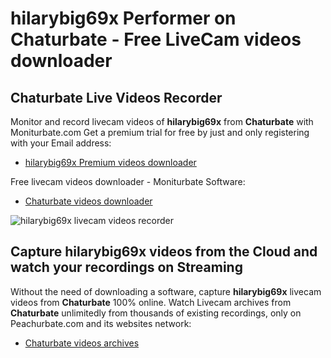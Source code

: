 # hilarybig69x Performer on Chaturbate - Free LiveCam videos downloader

## Chaturbate Live Videos Recorder

Monitor and record livecam videos of **hilarybig69x** from **Chaturbate** with Moniturbate.com
Get a premium trial for free by just and only registering with your Email address:
* [hilarybig69x Premium videos downloader](https://moniturbate.com/request-demo-licence-key.html)

Free livecam videos downloader - Moniturbate Software:
* [Chaturbate videos downloader](https://moniturbate.com/moniturbate-download-software.html)

![hilarybig69x livecam videos recorder](https://peachurnet.com/templates/moniturbate-software.png)


## Capture hilarybig69x videos from the Cloud and watch your recordings on Streaming

Without the need of downloading a software, capture **hilarybig69x** livecam videos from **Chaturbate** 100% online.
Watch Livecam archives from **Chaturbate** unlimitedly from thousands of existing recordings, only on Peachurbate.com and its websites network:
* [Chaturbate videos archives](https://peachurnet.com/)